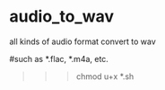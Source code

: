 # audio_to_wav

all kinds of audio format convert to wav

#such as *.flac, *.m4a, etc.

>>>chmod u+x *.sh
